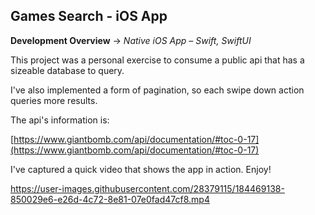 ## Games Search - iOS App

**Development Overview** -> *Native iOS App – Swift, SwiftUI*

This project was a personal exercise to consume a public api that has a sizeable database to query.

I've also implemented a form of pagination, so each swipe down action queries more results.

The api's information is:

[https://www.giantbomb.com/api/documentation/#toc-0-17](https://www.giantbomb.com/api/documentation/#toc-0-17)

I've captured a quick video that shows the app in action. Enjoy!

https://user-images.githubusercontent.com/28379115/184469138-850029e6-e26d-4c72-8e81-07e0fad47cf8.mp4



